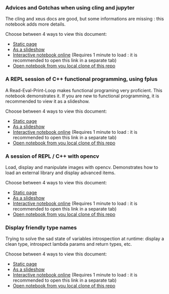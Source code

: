 
### Advices and Gotchas when using cling and jupyter

The cling and xeus docs are good, but some informations are missing : this notebook adds more details.

Choose between 4 ways to view this document:
* <a href="../notebooks/3_Advices_And_Gotchas.html" target="_blank">Static page</a>
* <a href="../notebooks/3_Advices_And_Gotchas.slides.html" target="_blank">As a slideshow</a>
* <a href="https://mybinder.org/v2/gh/pthom/Cling_Repl_Demo/master?filepath=notebooks%2F3_Advices_And_Gotchas.ipynb"
  target="_blank">Interactive notebook online</a>
  (Requires 1 minute to load : it is recommended to open this link in a separate tab)
* <a href="http://localhost:8888/notebooks/3_Advices_And_Gotchas.ipynb" target="_blank">Open notebook from you local clone of this repo</a>

### A REPL session of C++ functional programming, using fplus

A Read-Eval-Print-Loop makes functional programing very proficient. This notebook demonstrates it. If you are new to functional programming, it is recommended to view it as a slideshow.

Choose between 4 ways to view this document:
* <a href="../notebooks/2_Functional_REPL.html" target="_blank">Static page</a>
* <a href="../notebooks/2_Functional_REPL.slides.html" target="_blank">As a slideshow</a>
* <a href="https://mybinder.org/v2/gh/pthom/Cling_Repl_Demo/master?filepath=notebooks%2F2_Functional_REPL.ipynb"
  target="_blank">Interactive notebook online</a>
  (Requires 1 minute to load : it is recommended to open this link in a separate tab)
* <a href="http://localhost:8888/notebooks/2_Functional_REPL.ipynb" target="_blank">Open notebook from you local clone of this repo</a>

### A session of REPL / C++ with opencv

Load, display and manipulate images with opencv. Demonstrates how to load an external library and display advanced items.

Choose between 4 ways to view this document:
* <a href="../notebooks/1_opencv_example.html" target="_blank">Static page</a>
* <a href="../notebooks/1_opencv_example.slides.html" target="_blank">As a slideshow</a>
* <a href="https://mybinder.org/v2/gh/pthom/Cling_Repl_Demo/master?filepath=notebooks%2F1_opencv_example.ipynb"
  target="_blank">Interactive notebook online</a>
  (Requires 1 minute to load : it is recommended to open this link in a separate tab)
* <a href="http://localhost:8888/notebooks/1_opencv_example.ipynb" target="_blank">Open notebook from you local clone of this repo</a>

### Display friendly type names

Trying to solve the sad state of variables introspection at runtime: display a clean type, introspect lambda params and return types, etc.

Choose between 4 ways to view this document:
* <a href="../notebooks/typename.html" target="_blank">Static page</a>
* <a href="../notebooks/typename.slides.html" target="_blank">As a slideshow</a>
* <a href="https://mybinder.org/v2/gh/pthom/Cling_Repl_Demo/master?filepath=notebooks%2Ftypename.ipynb"
  target="_blank">Interactive notebook online</a>
  (Requires 1 minute to load : it is recommended to open this link in a separate tab)
* <a href="http://localhost:8888/notebooks/typename.ipynb" target="_blank">Open notebook from you local clone of this repo</a>
